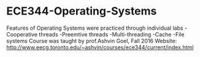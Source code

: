 # ECE344-Operating-Systems
Features of Operating Systems were practiced through individual labs 
-Cooperative threads
-Preemtive threads
-Multi-threading
-Cache
-File systems
Course was taught by prof.Ashvin Goel, Fall 2016
Website: http://www.eecg.toronto.edu/~ashvin/courses/ece344/current/index.html 
